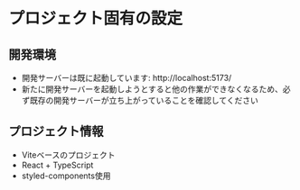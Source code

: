 # プロジェクト固有の設定

## 開発環境

- 開発サーバーは既に起動しています: http://localhost:5173/
- 新たに開発サーバーを起動しようとすると他の作業ができなくなるため、必ず既存の開発サーバーが立ち上がっていることを確認してください

## プロジェクト情報

- Viteベースのプロジェクト
- React + TypeScript
- styled-components使用